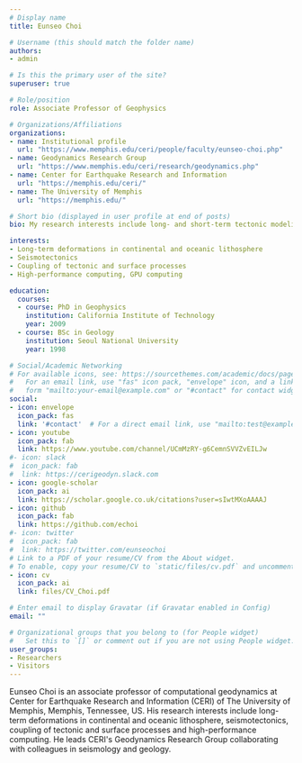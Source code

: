 ```yaml
---
# Display name
title: Eunseo Choi

# Username (this should match the folder name)
authors:
- admin

# Is this the primary user of the site?
superuser: true

# Role/position
role: Associate Professor of Geophysics

# Organizations/Affiliations
organizations:
- name: Institutional profile
  url: "https://www.memphis.edu/ceri/people/faculty/eunseo-choi.php"
- name: Geodynamics Research Group
  url: "https://www.memphis.edu/ceri/research/geodynamics.php"
- name: Center for Earthquake Research and Information
  url: "https://memphis.edu/ceri/"
- name: The University of Memphis
  url: "https://memphis.edu/"  

# Short bio (displayed in user profile at end of posts)
bio: My research interests include long- and short-term tectonic modeling and seismotectonics.

interests:
- Long-term deformations in continental and oceanic lithosphere
- Seismotectonics
- Coupling of tectonic and surface processes
- High-performance computing, GPU computing

education:
  courses:
  - course: PhD in Geophysics
    institution: California Institute of Technology
    year: 2009
  - course: BSc in Geology
    institution: Seoul National University
    year: 1998

# Social/Academic Networking
# For available icons, see: https://sourcethemes.com/academic/docs/page-builder/#icons
#   For an email link, use "fas" icon pack, "envelope" icon, and a link in the
#   form "mailto:your-email@example.com" or "#contact" for contact widget.
social:
- icon: envelope
  icon_pack: fas
  link: '#contact'  # For a direct email link, use "mailto:test@example.org".
- icon: youtube
  icon_pack: fab
  link: https://www.youtube.com/channel/UCmMzRY-g6CemnSVVZvEILJw
#- icon: slack
#  icon_pack: fab
#  link: https://cerigeodyn.slack.com
- icon: google-scholar
  icon_pack: ai
  link: https://scholar.google.co.uk/citations?user=sIwtMXoAAAAJ
- icon: github
  icon_pack: fab
  link: https://github.com/echoi
#- icon: twitter
#  icon_pack: fab
#  link: https://twitter.com/eunseochoi  
# Link to a PDF of your resume/CV from the About widget.
# To enable, copy your resume/CV to `static/files/cv.pdf` and uncomment the lines below.
- icon: cv
  icon_pack: ai
  link: files/CV_Choi.pdf

# Enter email to display Gravatar (if Gravatar enabled in Config)
email: ""

# Organizational groups that you belong to (for People widget)
#   Set this to `[]` or comment out if you are not using People widget.
user_groups:
- Researchers
- Visitors
---
```


Eunseo Choi is an associate professor of computational geodynamics at Center for Earthquake Research and Information (CERI) of The University of Memphis, Memphis, Tennessee, US. His research interests include long-term deformations in continental and oceanic lithosphere, seismotectonics, coupling of tectonic and surface processes and high-performance computing. He leads CERI's Geodynamics Research Group collaborating with colleagues in seismology and geology.
